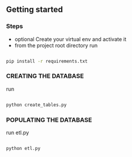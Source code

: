 

## Getting started

### Steps
- optional Create your virtual env and activate it
- from the project root directory run
```bash

pip install -r requirements.txt

```


### CREATING THE DATABASE
run 
```bash

python create_tables.py

```

### POPULATING THE DATABASE
 run etl.py
 ```bash
 
 python etl.py
 
 ```